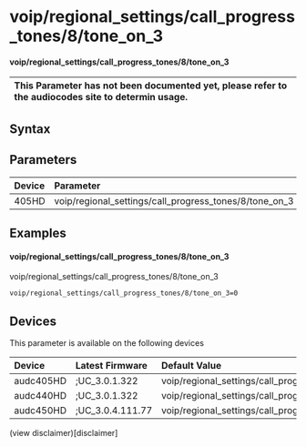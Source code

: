 ﻿---
description: voip/regional_settings/call_progress_tones/8/tone_on_3
search: false
---

# voip/regional_settings/call_progress_tones/8/tone_on_3

#### voip/regional_settings/call_progress_tones/8/tone_on_3


| This Parameter has not been documented yet, please refer to the audiocodes site to determin usage.  | 
| :--- |

## Syntax

## Parameters
|Device|Parameter|value|Description|
|:---|:---|:---|:---|
| 405HD | voip/regional_settings/call_progress_tones/8/tone_on_3 |  |  |

## Examples
#### voip/regional_settings/call_progress_tones/8/tone_on_3

voip/regional_settings/call_progress_tones/8/tone_on_3

```
voip/regional_settings/call_progress_tones/8/tone_on_3=0
```

## Devices
This parameter is available on the following devices

| Device | Latest Firmware | Default Value |
|:---|:---|:---|
| audc405HD | ;UC_3.0.1.322 | voip/regional_settings/call_progress_tones/8/tone_on_3=0 
| audc440HD | ;UC_3.0.1.322 | voip/regional_settings/call_progress_tones/8/tone_on_3=0 
| audc450HD | ;UC_3.0.4.111.77 | voip/regional_settings/call_progress_tones/8/tone_on_3=0 

(view disclaimer)[disclaimer]
